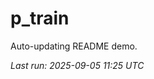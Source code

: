 # p_train

Auto-updating README demo.

<!--START_SECTION:status-->
_Last run: 2025-09-05 11:25 UTC_
<!--END_SECTION:status-->











































































































































































































































































































































